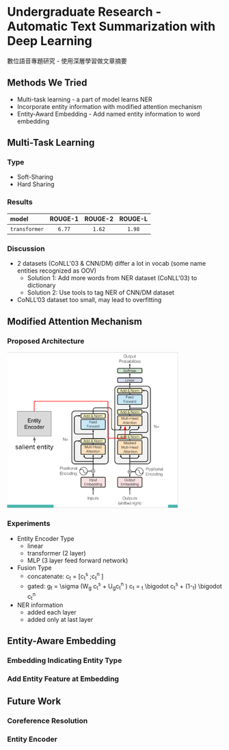 # Undergraduate Research - Automatic Text Summarization with Deep Learning
數位語音專題研究 - 使用深層學習做文章摘要

## Methods We Tried
- Multi-task learning - a part of model learns NER
- Incorporate entity information with modified attention mechanism
- Entity-Award Embedding - Add named entity information to word embedding


## Multi-Task Learning
### Type
- Soft-Sharing
- Hard Sharing

### Results
| model | ROUGE-1 | ROUGE-2 | ROUGE-L |
|:-------------|:-------------:|:-------------:|:-------------:|
| `transformer` | `6.77` | `1.62` | `1.98` |

### Discussion
- 2 datasets (CoNLL'03 & CNN/DM) differ a lot in vocab (some name entities recognized as OOV)
  - Solution 1: Add more words from NER dataset (CoNLL'03) to dictionary
  - Solution 2: Use tools to tag NER of CNN/DM dataset
- CoNLL’03 dataset too small, may lead to overfitting



## Modified Attention Mechanism

### Proposed Architecture
<img src="images/modified_attn.png" alt="proposed architecture" width="400"/>

### Experiments
- Entity Encoder Type
  - linear
  - transformer (2 layer)
  - MLP (3 layer feed forward network)
- Fusion Type
  - concatenate: c<sub>t</sub> = [c<sub>t</sub><sup>s</sup> ;c<sub>t</sub><sup>n</sup> ]
  - gated: g<sub>t</sub> = \sigma (W<sub>g</sub> c<sub>t</sub><sup>s</sup> + U<sub>g</sub>c<sub>t</sub><sup>n</sup> )
           c<sub>t</sub> = <sub>t</sub> \bigodot c<sub>t</sub><sup>s</sup> + (1-<sub>t</sub>) \bigodot c<sub>t</sub><sup>n</sup> 
- NER information
  - added each layer
  - added only at last layer


## Entity-Aware Embedding
### Embedding Indicating Entity Type

### Add Entity Feature at Embedding


## Future Work
### Coreference Resolution

### Entity Encoder
